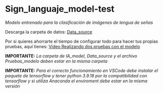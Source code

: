 # Sign_languaje_model-test
_Modelo entrenado para la clasificación de imágenes de lengua de señas_ 

Descarga la carpeta de datos: [Data_source](https://unahhn-my.sharepoint.com/:f:/g/personal/oned_gomez_unah_hn/EjBHDtu1tFJGtgNL0pNwkdcBNA-DhcCenOlo-m1KQlh-HA?e=kFap6K)

Por si quieres ahorrarte el tiempo de configurar todo para hacer tus propias pruebas, aquí tienes: [Video Realizando dos pruebas con el modelo](https://unahhn-my.sharepoint.com/:v:/g/personal/oned_gomez_unah_hn/ERvQ7_NdkWlBiZv8bERZca4BparcbAaGmaQWZ7MMyj8Qqw?nav=eyJyZWZlcnJhbEluZm8iOnsicmVmZXJyYWxBcHAiOiJPbmVEcml2ZUZvckJ1c2luZXNzIiwicmVmZXJyYWxBcHBQbGF0Zm9ybSI6IldlYiIsInJlZmVycmFsTW9kZSI6InZpZXciLCJyZWZlcnJhbFZpZXciOiJNeUZpbGVzTGlua0RpcmVjdCJ9fQ&e=O0b9ka)


**IMPORTANTE:** _La carpeta de IA_model, Data_source y el archivo Pruebas_modelo deben estar en la misma carpeta_

**IMPORTANTE:** _Para el correcto funcionamiento en VSCode debe instalar el paquete de tensorflow y tener python 3.9.18 por la compatibilidad con tensorflow y si utiliza Anaconda el enviroment debe estar en la misma versión_
